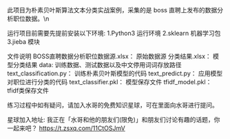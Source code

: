 此项目为朴素贝叶斯算法文本分类实战案例，采集的是 boss 直聘上发布的数据分析职位数据。\n

运行项目前需要先提前安装以下环境:
1.Python3 运行环境
2.sklearn 机器学习包
3.jieba 模块

文件说明
BOSS直聘数据分析职位数据源.xlsx：		原始数据源
分类结果.xlsx：						        模型分类结果
data:								              训练数据、测试数据以及中文停用词词存放路径	
text_classification.py：				  训练朴素贝叶斯模型的代码
text_predict.py：					        应用模型对职位进行分类的代码
text_classifier.pkl：				      模型保存文件
tfidf_model.pkl：					        tfidf类保存文件

练习过程中如有疑问，请加入水哥的免费知识星球，可在里面向水哥进行提问。

星球加入地址: 
我正在「水哥和他的朋友们(限免)」和朋友们讨论有趣的话题，你⼀起来吧？
https://t.zsxq.com/11CtOSJmV

